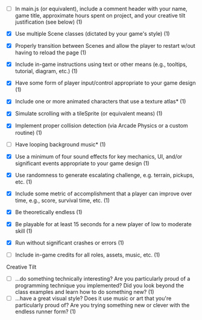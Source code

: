 - [ ] In main.js (or equivalent), include a comment header with your name, game title, approximate hours spent on project, and your creative tilt justification (see below) (1)

- [X] Use multiple Scene classes (dictated by your game's style) (1)
- [X] Properly transition between Scenes and allow the player to restart w/out having to reload the page (1)
- [X] Include in-game instructions using text or other means (e.g., tooltips, tutorial, diagram, etc.) (1)
- [X] Have some form of player input/control appropriate to your game design (1)
- [X] Include one or more animated characters that use a texture atlas* (1)
- [X] Simulate scrolling with a tileSprite (or equivalent means) (1)
- [X] Implement proper collision detection (via Arcade Physics or a custom routine) (1)
- [ ] Have looping background music* (1)
- [X] Use a minimum of four sound effects for key mechanics, UI, and/or significant events appropriate to your game design (1)
- [X] Use randomness to generate escalating challenge, e.g. terrain, pickups, etc. (1)
- [X] Include some metric of accomplishment that a player can improve over time, e.g., score, survival time, etc. (1)
- [X] Be theoretically endless (1)
- [X] Be playable for at least 15 seconds for a new player of low to moderate skill (1)
- [X] Run without significant crashes or errors (1)
- [ ] Include in-game credits for all roles, assets, music, etc. (1)

Creative Tilt
- [ ] ...do something technically interesting? Are you particularly proud of a programming technique you implemented? Did you look beyond the class examples and learn how to do something new? (1)
- [ ] ...have a great visual style? Does it use music or art that you're particularly proud of? Are you trying something new or clever with the endless runner form? (1)